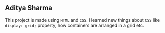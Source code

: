 ## Aditya Sharma
This project is made using `HTML` and `CSS`. I learned new things about `CSS` like `display: grid;` property, how containers are arranged in a grid etc.
